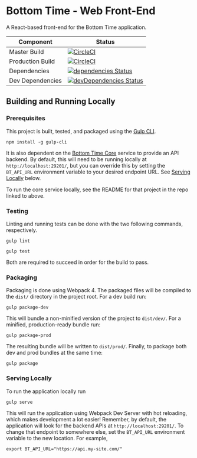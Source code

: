 # Bottom Time - Web Front-End
A React-based front-end for the Bottom Time application.

Component | Status
-|-
Master Build | [![CircleCI](https://circleci.com/gh/ChrisCarleton/BottomTime-Web/tree/master.svg?style=svg&circle-token=0da34d6d5ac574445b77bfbb8904220521684aa4)](https://circleci.com/gh/ChrisCarleton/BottomTime-Web/tree/master)
Production Build | [![CircleCI](https://circleci.com/gh/ChrisCarleton/BottomTime-Web/tree/prod.svg?style=svg&circle-token=0da34d6d5ac574445b77bfbb8904220521684aa4)](https://circleci.com/gh/ChrisCarleton/BottomTime-Web/tree/prod)
Dependencies | [![dependencies Status](https://david-dm.org/ChrisCarleton/BottomTime-Web/status.svg)](https://david-dm.org/ChrisCarleton/BottomTime-Web)
Dev Dependencies | [![devDependencies Status](https://david-dm.org/ChrisCarleton/BottomTime-Web/dev-status.svg)](https://david-dm.org/ChrisCarleton/BottomTime-Web?type=dev)

## Building and Running Locally
### Prerequisites
This project is built, tested, and packaged using the [Gulp CLI](https://www.npmjs.com/package/gulp-cli).

```
npm install -g gulp-cli
```

It is also dependent on the [Bottom Time Core](https://github.com/ChrisCarleton/BottomTime-Core) service to
provide an API backend. By default, this will need to be running locally at `http://localhost:29201/`, but
you can override this by setting the `BT_API_URL` environment variable to your desired endpoint URL. See
[Serving Locally](#serving-locally) below.

To run the core service locally, see the README for that project in the repo linked to above.

### Testing
Linting and running tests can be done with the two following commands, respectively.
```
gulp lint
```

```
gulp test
```

Both are required to succeed in order for the build to pass.

### Packaging
Packaging is done using Webpack 4. The packaged files will be compiled to the `dist/` directory in the
project root. For a dev build run:

```
gulp package-dev
```

This will bundle a non-minified version of the project to `dist/dev/`. For a minified, production-ready
bundle run:

```
gulp package-prod
```

The resulting bundle will be written to `dist/prod/`. Finally, to package both dev and prod bundles at the
same time:

```
gulp package
```

### Serving Locally
To run the application locally run

```
gulp serve
```

This will run the application using Webpack Dev Server with hot reloading, which makes development a lot
easier! Remember, by default, the application will look for the backend APIs at `http://localhost:29201/`.
To change that endpoint to somewhere else, set the `BT_API_URL` environment variable to the new location.
For example,

```
export BT_API_URL="https://api.my-site.com/"
```
